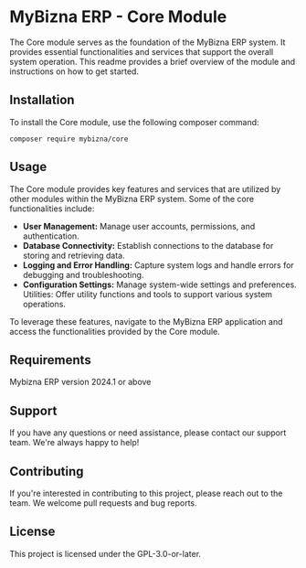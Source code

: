 # MyBizna ERP - Core Module
The Core module serves as the foundation of the MyBizna ERP system. It provides essential functionalities and services that support the overall system operation. This readme provides a brief overview of the module and instructions on how to get started.

## Installation 
To install the Core module, use the following composer command:
```
composer require mybizna/core
```

## Usage
The Core module provides key features and services that are utilized by other modules within the MyBizna ERP system. Some of the core functionalities include:

 - **User Management:** Manage user accounts, permissions, and authentication.
 - **Database Connectivity:** Establish connections to the database for storing and retrieving data.
 - **Logging and Error Handling:** Capture system logs and handle errors for debugging and troubleshooting.
 - **Configuration Settings:** Manage system-wide settings and preferences.
Utilities: Offer utility functions and tools to support various system operations.

To leverage these features, navigate to the MyBizna ERP application and access the functionalities provided by the Core module.

## Requirements
Mybizna ERP version 2024.1 or above

## Support
If you have any questions or need assistance, please contact our support team. We're always happy to help!

## Contributing
If you're interested in contributing to this project, please reach out to the team. We welcome pull requests and bug reports.

## License
This project is licensed under the GPL-3.0-or-later.
